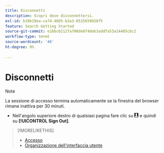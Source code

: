 ```yaml
---
title: Disconnetti
description: Scopri dove disconnettersi.
exl-id: b19b19ea-ca74-4605-b2a3-0515659b58f5
feature: Search Getting Started
source-git-commit: e16bc62127a708de8f4deb1eddfa53a14405cbc2
workflow-type: tm+mt
source-wordcount: '46'
ht-degree: 0%

---
```


# Disconnetti

>[!NOTE]
>
>La sessione di accesso termina automaticamente se la finestra del browser rimane inattiva per 30 minuti.

* Nell&#39;angolo superiore destro di qualsiasi pagina fare clic su ![Profilo utente](/help/search-social-commerce/assets/user-profile.png "Profilo utente") e quindi su **[!UICONTROL Sign Out]**.

>[!MORELIKETHIS]
>
>* [Accesso](log-in.md)
>* [Organizzazione dell&#39;interfaccia utente](user-interface.md)
